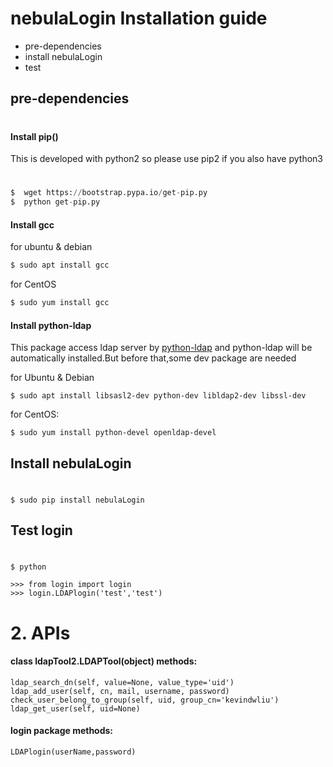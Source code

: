 # nebulaLogin Installation guide

  - pre-dependencies
  - install nebulaLogin
  - test

## pre-dependencies
#
#### Install pip()
This is developed with python2 so please use pip2 if you also have python3 
#
  ```python
$  wget https://bootstrap.pypa.io/get-pip.py
$  python get-pip.py
  ```
#### Install gcc
 for ubuntu & debian
```python
$ sudo apt install gcc 
```
for CentOS
```python
$ sudo yum install gcc 
```
  
#### Install python-ldap
This package access ldap server by  [python-ldap] and python-ldap will be automatically installed.But before that,some dev package are needed

for Ubuntu & Debian
```
$ sudo apt install libsasl2-dev python-dev libldap2-dev libssl-dev
```
for CentOS:
```
$ sudo yum install python-devel openldap-devel
```


## Install nebulaLogin
#
```
$ sudo pip install nebulaLogin
```

## Test login
#
```
$ python
```
```
>>> from login import login
>>> login.LDAPlogin('test','test')
```


# 2. APIs

#### class  ldapTool2.LDAPTool(object) methods:

```
ldap_search_dn(self, value=None, value_type='uid')
ldap_add_user(self, cn, mail, username, password)
check_user_belong_to_group(self, uid, group_cn='kevindwliu')
ldap_get_user(self, uid=None)
```

#### login package methods:

```
LDAPlogin(userName,password)
```



[//]: # (These are reference links used in the body of this note and get stripped out when the markdown processor does its job. There is no need to format nicely because it shouldn't be seen. Thanks SO - http://stackoverflow.com/questions/4823468/store-comments-in-markdown-syntax)
[python-ldap]: <https://www.python-ldap.org>
